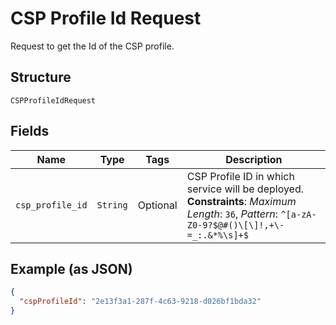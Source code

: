
# CSP Profile Id Request

Request to get the Id of the CSP profile.

## Structure

`CSPProfileIdRequest`

## Fields

| Name | Type | Tags | Description |
|  --- | --- | --- | --- |
| `csp_profile_id` | `String` | Optional | CSP Profile ID in which service will be deployed.<br>**Constraints**: *Maximum Length*: `36`, *Pattern*: `^[a-zA-Z0-9?$@#()\[\]!,+\-=_:.&*%\s]+$` |

## Example (as JSON)

```json
{
  "cspProfileId": "2e13f3a1-287f-4c63-9218-d026bf1bda32"
}
```

